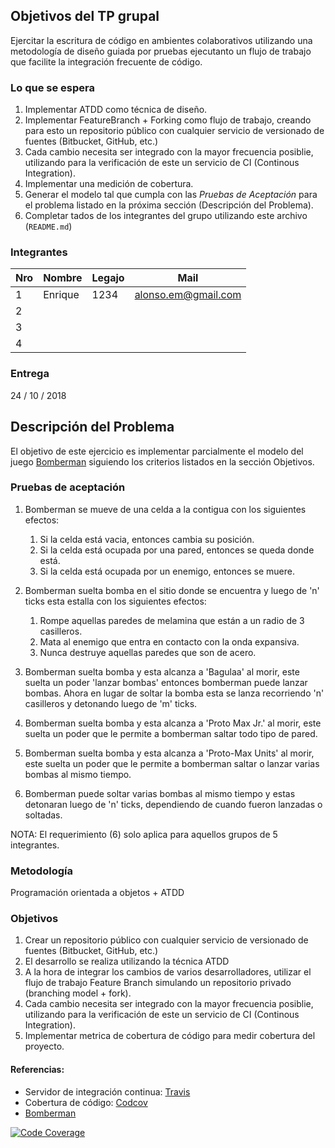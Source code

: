 ## Objetivos del TP grupal
Ejercitar la escritura de código en ambientes colaborativos utilizando una metodología de diseño guiada por pruebas ejecutanto un flujo de trabajo que facilite la integración frecuente de código.

### Lo que se espera

1. Implementar ATDD como técnica de diseño.  
2. Implementar FeatureBranch + Forking como flujo de trabajo, creando para esto un repositorio público con cualquier servicio de versionado de fuentes (Bitbucket, GitHub, etc.)
3. Cada cambio necesita ser integrado con la mayor frecuencia posiblie, utilizando para la verificación de este un servicio de CI (Continous Integration).
4. Implementar una medición de cobertura. 
5. Generar el modelo tal que cumpla con las _Pruebas de Aceptación_ para el problema listado en la próxima sección (Descripción del Problema).
6. Completar tados de los integrantes del grupo utilizando este archivo (```README.md```)

### Integrantes

Nro | Nombre | Legajo | Mail
----|--------|--------|------
1   | Enrique|1234	  | alonso.em@gmail.com
2   |        |        |
3   |        |        |
4   |        |        |
    
### Entrega

24 / 10 / 2018

## Descripción del Problema

El objetivo de este ejercicio es implementar parcialmente el modelo del juego [Bomberman][2] siguiendo los criterios listados en la sección Objetivos.

### Pruebas de aceptación

1. Bomberman se mueve de una celda a la contigua con los siguientes efectos:
    1. Si la celda está vacia, entonces cambia su posición.
    2. Si la celda está ocupada por una pared, entonces se queda donde está.
    3. Si la celda está ocupada por un enemigo, entonces se muere.
2. Bomberman suelta bomba en el sitio donde se encuentra y luego de 'n' ticks esta estalla con los siguientes efectos:
    1. Rompe aquellas paredes de melamina que están a un radio de 3 casilleros.
    2. Mata al enemigo que entra en contacto con la onda expansiva.
    3. Nunca destruye aquellas paredes que son de acero.
3. Bomberman suelta bomba y esta alcanza a 'Bagulaa' al morir, este suelta un poder 'lanzar bombas' entonces bomberman puede lanzar bombas. Ahora en lugar de soltar la bomba esta se lanza recorriendo 'n' casilleros y detonando luego de 'm' ticks.
4. Bomberman suelta bomba y esta alcanza a 'Proto Max Jr.' al morir, este suelta un poder que le permite a bomberman saltar todo tipo de pared.
5. Bomberman suelta bomba y esta alcanza a 'Proto-Max Units' al morir, este suelta un poder que le permite a bomberman saltar o lanzar varias bombas al mismo tiempo.

6. Bomberman puede soltar varias bombas al mismo tiempo y estas detonaran luego de 'n' ticks, dependiendo de cuando fueron lanzadas o soltadas.

NOTA: El requerimiento (6) solo aplica para aquellos grupos de 5 integrantes.

### Metodología

Programación orientada a objetos + ATDD

### Objetivos

1. Crear un repositorio público con cualquier servicio de versionado de fuentes (Bitbucket, GitHub, etc.)
2. El desarrollo se realiza utilizando la técnica ATDD
3. A la hora de integrar los cambios de varios desarrolladores, utilizar el flujo de trabajo Feature Branch simulando un repositorio privado (branching model + fork).
4. Cada cambio necesita ser integrado con la mayor frecuencia posiblie, utilizando para la verificación de este un servicio de CI (Continous Integration).
5. Implementar metrica de cobertura de código para medir cobertura del proyecto.

#### Referencias:

- Servidor de integración continua: [Travis][1]
- Cobertura de código: [Codcov][3]
- [Bomberman][2]

[1]: https://travis-ci.org/
[3]: https://codecov.io/gh
[2]: http://bomberman.wikia.com/wiki/Bagura


[![Code Coverage](https://img.shields.io/codecov/c/github/pvorb/property-providers/develop.svg)](https://codecov.io/github/pvorb/property-providers?branch=master)